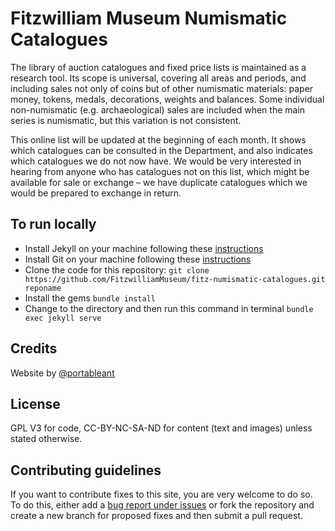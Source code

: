 # Fitzwilliam Museum Numismatic Catalogues

The library of auction catalogues and fixed price lists is maintained as a research tool. Its scope is universal, covering all areas and periods, and including sales not only of coins but of other numismatic materials: paper money, tokens, medals, decorations, weights and balances. Some individual non-numismatic (e.g. archaeological) sales are included when the main series is numismatic, but this variation is not consistent.

This online list will be updated at the beginning of each month. It shows which catalogues can be consulted in the Department, and also indicates which catalogues we do not now have. We would be very interested in hearing from anyone who has catalogues not on this list, which might be available for sale or exchange – we have duplicate catalogues which we would be prepared to exchange in return.


## To run locally

* Install Jekyll on your machine following these [instructions](https://jekyllrb.com/docs/installation/)
* Install Git on your machine following these [instructions](https://git-scm.com/book/en/v2/Getting-Started-Installing-Git)
* Clone the code for this repository:
   `git clone https://github.com/FitzwilliamMuseum/fitz-numismatic-catalogues.git reponame`
* Install the gems
   `bundle install`
* Change to the directory and then run this command in terminal `bundle exec jekyll serve`


## Credits

Website by [@portableant](https://github.com/portableant)

## License

GPL V3 for code, CC-BY-NC-SA-ND for content (text and images) unless stated otherwise.

## Contributing guidelines

If you want to contribute fixes to this site, you are very welcome to do so. To do this, either add a [bug report under issues](https://github.com/FitzwilliamMuseum/fitz-numismatic-catalogues/issues) or fork the repository and create a new branch for proposed fixes and then submit a pull request.
